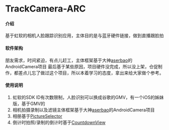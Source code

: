 # TrackCamera-ARC

#### 介绍
基于虹软的相机人脸跟踪识别应用，主体目的是与蓝牙硬件链接，做到直播跟脸拍

#### 软件架构
朋友需求，时间紧迫，有点儿赶工，主体框架基于大神[aserbao](https://github.com/aserbao/AndroidCamera.git)的AndroidCamera项目
最后基于某些原因，项目硬件没完成，所以没上架，仓促制作，都差点儿忘了做过这个项目，所以本着学习的态度，拿出来给大家做个参考。

#### 使用说明

1. 虹软的SDK ID有次数限制，人脸识别可以换成谷歌的GMV，有一个iOS的姊妹版，基于GMV的
2. 相机拍摄录制以及滤镜主体框架基于大神[aserbao](https://github.com/aserbao/AndroidCamera.git)的AndroidCamera项目
3. 相册基于[PictureSelector](https://github.com/LuckSiege/PictureSelector.git)
4. 倒计时拍照/录制的倒计时基于[CountdownView](https://github.com/iwgang/CountdownView.git)
